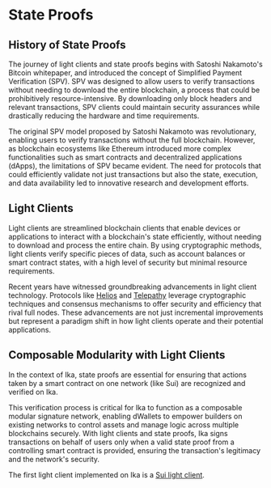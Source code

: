# State Proofs

## History of State Proofs

The journey of light clients and state proofs begins with Satoshi Nakamoto's Bitcoin whitepaper, and introduced the concept of Simplified Payment Verification (SPV). SPV was designed to allow users to verify transactions without needing to download the entire blockchain, a process that could be prohibitively resource-intensive. By downloading only block headers and relevant transactions, SPV clients could maintain security assurances while drastically reducing the hardware and time requirements.

The original SPV model proposed by Satoshi Nakamoto was revolutionary, enabling users to verify transactions without the full blockchain. However, as blockchain ecosystems like Ethereum introduced more complex functionalities such as smart contracts and decentralized applications (dApps), the limitations of SPV became evident. The need for protocols that could efficiently validate not just transactions but also the state, execution, and data availability led to innovative research and development efforts.

## Light Clients

Light clients are streamlined blockchain clients that enable devices or applications to interact with a blockchain's state efficiently, without needing to download and process the entire chain. By using cryptographic methods, light clients verify specific pieces of data, such as account balances or smart contract states, with a high level of security but minimal resource requirements.

Recent years have witnessed groundbreaking advancements in light client technology. Protocols like [Helios](https://github.com/a16z/helios) and [Telepathy](https://docs.telepathy.xyz/) leverage cryptographic techniques and consensus mechanisms to offer security and efficiency that rival full nodes. These advancements are not just incremental improvements but represent a paradigm shift in how light clients operate and their potential applications.

## Composable Modularity with Light Clients

In the context of Ika, state proofs are essential for ensuring that actions taken by a smart contract on one network (like Sui) are recognized and verified on Ika.

This verification process is critical for Ika to function as a composable modular signature network, enabling dWallets to empower builders on existing networks to control assets and manage logic across multiple blockchains securely. With light clients and state proofs, Ika signs transactions on behalf of users only when a valid state proof from a controlling smart contract is provided, ensuring the transaction's legitimacy and the network's security.

The first light client implemented on Ika is a [Sui light client](../developers-guide/lightclients/sui-lightclient.md).
